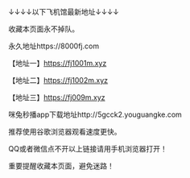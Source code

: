 ↓↓↓↓以下飞机馆最新地址↓↓↓↓

收藏本页面永不掉队。

永久地址https://8000fj.com

【地址一】https://fj1001m.xyz

【地址二】https://fj1002m.xyz

【地址三】https://fj009m.xyz

咪兔秒播app下载地址http://5gcck2.youguangke.com

推荐使用谷歌浏览器观看速度更快。

QQ或者微信点不开以上链接请用手机浏览器打开！

重要提醒收藏本页面，避免迷路！
